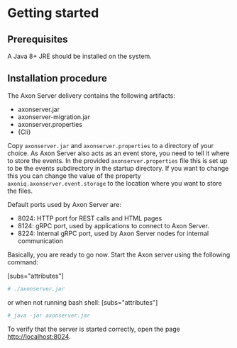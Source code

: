 # Getting started

## Prerequisites

A Java 8+ JRE should be installed on the system.

## Installation procedure

The Axon Server delivery contains the following artifacts:

* axonserver.jar
* axonserver-migration.jar
* axonserver.properties
* {Cli}

Copy `axonserver.jar` and `axonserver.properties` to a directory of your choice. As Axon Server also acts as an event store, you need to tell it where to store the events. In the provided `axonserver.properties` file this is set up to be the events subdirectory in the startup directory. If you want to change this you can change the value of the property `axoniq.axonserver.event.storage` to the location where you want to store the files.

Default ports used by Axon Server are:

* 8024: HTTP port for REST calls and HTML pages
* 8124: gRPC port, used by applications to connect to Axon Server.
* 8224: Internal gRPC port, used by Axon Server nodes for internal communication

Basically, you are ready to go now. Start the Axon server using the following command:

\[subs="attributes"\]

```bash
# ./axonserver.jar
```

or when not running bash shell: \[subs="attributes"\]

```bash
# java -jar axonserver.jar
```

To verify that the server is started correctly, open the page [http://localhost:8024](http://localhost:8024).

